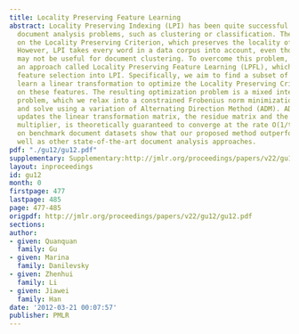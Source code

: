 ```yaml
---
title: Locality Preserving Feature Learning
abstract: Locality Preserving Indexing (LPI) has been quite successful in tackling
  document analysis problems, such as clustering or classification. The approach relies
  on the Locality Preserving Criterion, which preserves the locality of the data points.
  However, LPI takes every word in a data corpus into account, even though many words
  may not be useful for document clustering. To overcome this problem, we propose
  an approach called Locality Preserving Feature Learning (LPFL), which incorporates
  feature selection into LPI. Specifically, we aim to find a subset of features, and
  learn a linear transformation to optimize the Locality Preserving Criterion based
  on these features. The resulting optimization problem is a mixed integer programming
  problem, which we relax into a constrained Frobenius norm minimization problem,
  and solve using a variation of Alternating Direction Method (ADM). ADM, which iteratively
  updates the linear transformation matrix, the residue matrix and the Lagrangian
  multiplier, is theoretically guaranteed to converge at the rate O(1/t). Experiments
  on benchmark document datasets show that our proposed method outperforms LPI, as
  well as other state-of-the-art document analysis approaches.
pdf: "./gu12/gu12.pdf"
supplementary: Supplementary:http://jmlr.org/proceedings/papers/v22/gu12/gu12Supple.pdf
layout: inproceedings
id: gu12
month: 0
firstpage: 477
lastpage: 485
page: 477-485
origpdf: http://jmlr.org/proceedings/papers/v22/gu12/gu12.pdf
sections: 
author:
- given: Quanquan
  family: Gu
- given: Marina
  family: Danilevsky
- given: Zhenhui
  family: Li
- given: Jiawei
  family: Han
date: '2012-03-21 00:07:57'
publisher: PMLR
---
```

